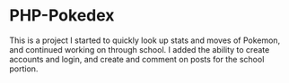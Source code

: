 # PHP-Pokedex
This is a project I started to quickly look up stats and moves of Pokemon, and continued working on through school. I added the ability to create accounts and login, and create and comment on posts for the school portion.
